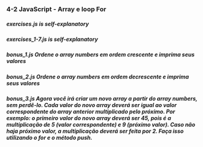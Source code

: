 ### 4-2 JavaScript - Array e loop For

##### exercises.js is self-explanatory

##### exercises_1-7.js is self-explanatory

##### bonus_1.js Ordene o array numbers em ordem crescente e imprima seus valores

##### bonus_2.js Ordene o array numbers em ordem decrescente e imprima seus valores

##### bonus_3.js Agora você irá criar um novo array a partir do array numbers, sem perdê-lo. Cada valor do novo array deverá ser igual ao valor correspondente do array anterior multiplicado pelo próximo. Por exemplo: o primeiro valor do novo array deverá ser 45, pois é a multiplicação de 5 (valor correspondente) e 9 (próximo valor). Caso não haja próximo valor, a multiplicação deverá ser feita por 2. Faça isso utilizando o for e o método push.